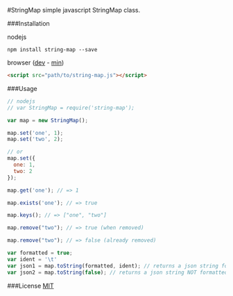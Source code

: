 #StringMap
simple javascript StringMap class.

###Installation

nodejs
```
npm install string-map --save
```

browser ([dev](https://rawgit.com/luizbills/string-map.js/master/dist/string-map.js) - [min](https://rawgit.com/luizbills/string-map.js/master/dist/string-map.min.js))
```html
<script src="path/to/string-map.js"></script>
```

###Usage

```javascript
// nodejs
// var StringMap = require('string-map');

var map = new StringMap();

map.set('one', 1);
map.set('two', 2);

// or
map.set({
  one: 1,
  two: 2
});

map.get('one'); // => 1

map.exists('one'); // => true

map.keys(); // => ["one", "two"]

map.remove("two"); // => true (when removed)

map.remove("two"); // => false (already removed)

var formatted = true;
var ident = '\t'
var json1 = map.toString(formatted, ident); // returns a json string formatted
var json2 = map.toString(false); // returns a json string NOT formatted
```

###License
[MIT](http://luizbills.mit-license.org)

